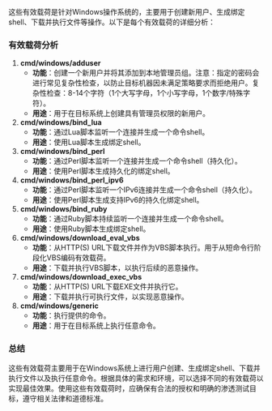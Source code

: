 这些有效载荷是针对Windows操作系统的，主要用于创建新用户、生成绑定shell、下载并执行文件等操作。以下是每个有效载荷的详细分析：

### 有效载荷分析

1. **cmd/windows/adduser**
   - **功能**：创建一个新用户并将其添加到本地管理员组。注意：指定的密码会进行常见复杂性检查，以防止目标机器因未满足策略要求而拒绝用户。复杂性检查：8-14个字符（1个大写字母，1个小写字母，1个数字/特殊字符）。
   - **用途**：用于在目标系统上创建具有管理员权限的新用户。
2. **cmd/windows/bind_lua**
   - **功能**：通过Lua脚本监听一个连接并生成一个命令shell。
   - **用途**：使用Lua脚本生成绑定shell。
3. **cmd/windows/bind_perl**
   - **功能**：通过Perl脚本监听一个连接并生成一个命令shell（持久化）。
   - **用途**：使用Perl脚本生成持久化的绑定shell。
4. **cmd/windows/bind_perl_ipv6**
   - **功能**：通过Perl脚本监听一个IPv6连接并生成一个命令shell（持久化）。
   - **用途**：使用Perl脚本生成支持IPv6的持久化绑定shell。
5. **cmd/windows/bind_ruby**
   - **功能**：通过Ruby脚本持续监听一个连接并生成一个命令shell。
   - **用途**：使用Ruby脚本生成绑定shell。
6. **cmd/windows/download_eval_vbs**
   - **功能**：从HTTP(S) URL下载文件并作为VBS脚本执行。用于从短命令行阶段化VBS编码有效载荷。
   - **用途**：下载并执行VBS脚本，以执行后续的恶意操作。
7. **cmd/windows/download_exec_vbs**
   - **功能**：从HTTP(S) URL下载EXE文件并执行它。
   - **用途**：下载并执行可执行文件，以实现恶意操作。
8. **cmd/windows/generic**
   - **功能**：执行提供的命令。
   - **用途**：用于在目标系统上执行任意命令。

### 总结

这些有效载荷主要用于在Windows系统上进行用户创建、生成绑定shell、下载并执行文件以及执行任意命令。根据具体的需求和环境，可以选择不同的有效载荷以实现最佳效果。使用这些有效载荷时，应确保有合法的授权和明确的渗透测试目标，遵守相关法律和道德标准。